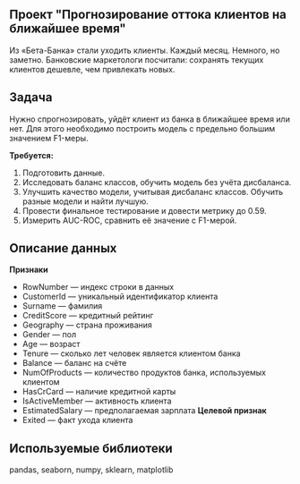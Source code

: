 ## Проект "Прогнозирование оттока клиентов на ближайшее время"
Из «Бета-Банка» стали уходить клиенты. Каждый месяц. Немного, но заметно. Банковские маркетологи посчитали: сохранять текущих клиентов дешевле, чем привлекать новых.
## Задача
Нужно спрогнозировать, уйдёт клиент из банка в ближайшее время или нет. Для этого необходимо построить модель с предельно большим значением F1-меры. 

**Требуется:**
1.	Подготовить данные. 
2.	Исследовать баланс классов, обучить модель без учёта дисбаланса.
3.	Улучшить качество модели, учитывая дисбаланс классов. Обучить разные модели и найти лучшую. 
4.	Провести финальное тестирование и довести метрику до 0.59. 
5.	Измерить AUC-ROC, сравнить её значение с F1-мерой.



## Описание данных

**Признаки**
- RowNumber — индекс строки в данных
- CustomerId — уникальный идентификатор клиента
- Surname — фамилия
- CreditScore — кредитный рейтинг
- Geography — страна проживания
- Gender — пол
- Age — возраст
- Tenure — сколько лет человек является клиентом банка
- Balance — баланс на счёте
- NumOfProducts — количество продуктов банка, используемых клиентом
- HasCrCard — наличие кредитной карты
- IsActiveMember — активность клиента
- EstimatedSalary — предполагаемая зарплата
**Целевой признак**
- Exited — факт ухода клиента


## Используемые библиотеки
pandas, seaborn, numpy, sklearn, matplotlib
